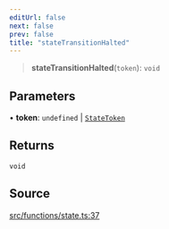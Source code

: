 ```yaml
---
editUrl: false
next: false
prev: false
title: "stateTransitionHalted"
---
```


> **stateTransitionHalted**(`token`): `void`

## Parameters

• **token**: `undefined` \| [`StateToken`](/api/classes/statetoken/)

## Returns

`void`

## Source

[src/functions/state.ts:37](https://github.com/relishinc/dill-pixel/blob/543438455c9a47928084300159416186c2aa1095/src/functions/state.ts#L37)
